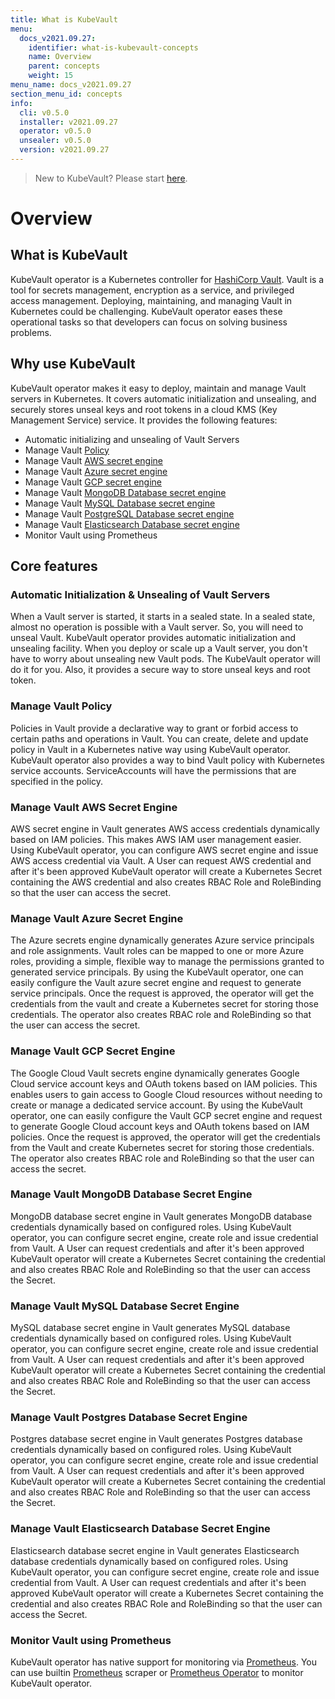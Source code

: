 ```yaml
---
title: What is KubeVault
menu:
  docs_v2021.09.27:
    identifier: what-is-kubevault-concepts
    name: Overview
    parent: concepts
    weight: 15
menu_name: docs_v2021.09.27
section_menu_id: concepts
info:
  cli: v0.5.0
  installer: v2021.09.27
  operator: v0.5.0
  unsealer: v0.5.0
  version: v2021.09.27
---
```


> New to KubeVault? Please start [here](/docs/v2021.09.27/concepts/README).

# Overview

## What is KubeVault

KubeVault operator is a Kubernetes controller for [HashiCorp Vault](https://www.vaultproject.io/). Vault is a tool for secrets management, encryption as a service, and privileged access management. Deploying, maintaining, and managing Vault in Kubernetes could be challenging. KubeVault operator eases these operational tasks so that developers can focus on solving business problems.

## Why use KubeVault

KubeVault operator makes it easy to deploy, maintain and manage Vault servers in Kubernetes. It covers automatic initialization and unsealing, and securely stores unseal keys and root tokens in a cloud KMS (Key Management Service) service. It provides the following features:

- Automatic initializing and unsealing of Vault Servers
- Manage Vault [Policy](https://www.vaultproject.io/docs/concepts/policies.html)
- Manage Vault [AWS secret engine](https://www.vaultproject.io/docs/secrets/aws/index.html#aws-secrets-engine)
- Manage Vault [Azure secret engine](https://www.vaultproject.io/docs/secrets/azure/index.html)
- Manage Vault [GCP secret engine](https://www.vaultproject.io/docs/secrets/gcp/index.html)
- Manage Vault [MongoDB Database secret engine](https://www.vaultproject.io/api/secret/databases/mongodb.html)
- Manage Vault [MySQL Database secret engine](https://www.vaultproject.io/api/secret/databases/mysql-maria.html)
- Manage Vault [PostgreSQL Database secret engine](https://www.vaultproject.io/api/secret/databases/postgresql.html)
- Manage Vault [Elasticsearch Database secret engine](https://www.vaultproject.io/api/secret/databases/elasticdb)
- Monitor Vault using Prometheus

## Core features

### Automatic Initialization & Unsealing of Vault Servers

When a Vault server is started, it starts in a sealed state. In a sealed state, almost no operation is possible with a Vault server. So, you will need to unseal Vault. KubeVault operator provides automatic initialization and unsealing facility. When you deploy or scale up a Vault server, you don't have to worry about unsealing new Vault pods. The KubeVault operator will do it for you. Also, it provides a secure way to store unseal keys and root token.

### Manage Vault Policy

Policies in Vault provide a declarative way to grant or forbid access to certain paths and operations in Vault. You can create, delete and update policy in Vault in a Kubernetes native way using KubeVault operator. KubeVault operator also provides a way to bind Vault policy with Kubernetes service accounts. ServiceAccounts will have the permissions that are specified in the policy.

### Manage Vault AWS Secret Engine

AWS secret engine in Vault generates AWS access credentials dynamically based on IAM policies. This makes AWS IAM user management easier. Using KubeVault operator, you can configure AWS secret engine and issue AWS access credential via Vault. A User can request AWS credential and after it's been approved KubeVault operator will create a Kubernetes Secret containing the AWS credential and also creates RBAC Role and RoleBinding so that the user can access the secret.

### Manage Vault Azure Secret Engine

The Azure secrets engine dynamically generates Azure service principals and role assignments. Vault roles can be mapped to one or more Azure roles, providing a simple, flexible way to manage the permissions granted to generated service principals. By using the KubeVault operator, one can easily configure the Vault azure secret engine and request to generate service principals. Once the request is approved, the operator will get the credentials from the vault and create a Kubernetes secret for storing those credentials. The operator also creates RBAC role and RoleBinding so that the user can access the secret.

### Manage Vault GCP Secret Engine

The Google Cloud Vault secrets engine dynamically generates Google Cloud service account keys and OAuth tokens based on IAM policies. This enables users to gain access to Google Cloud resources without needing to create or manage a dedicated service account. By using the KubeVault operator, one can easily configure the Vault GCP secret engine and request to generate Google Cloud account keys and OAuth tokens based on IAM policies. Once the request is approved, the operator will get the credentials from the Vault and create Kubernetes secret for storing those credentials. The operator also creates RBAC role and RoleBinding so that the user can access the secret.

### Manage Vault MongoDB Database Secret Engine

MongoDB database secret engine in Vault generates MongoDB database credentials dynamically based on configured roles. Using KubeVault operator, you can configure secret engine, create role and issue credential from Vault. A User can request credentials and after it's been approved KubeVault operator will create a Kubernetes Secret containing the credential and also creates RBAC Role and RoleBinding so that the user can access the Secret.

### Manage Vault MySQL Database Secret Engine

MySQL database secret engine in Vault generates MySQL database credentials dynamically based on configured roles. Using KubeVault operator, you can configure secret engine, create role and issue credential from Vault. A User can request credentials and after it's been approved KubeVault operator will create a Kubernetes Secret containing the credential and also creates RBAC Role and RoleBinding so that the user can access the Secret.

### Manage Vault Postgres Database Secret Engine

Postgres database secret engine in Vault generates Postgres database credentials dynamically based on configured roles. Using KubeVault operator, you can configure secret engine, create role and issue credential from Vault. A User can request credentials and after it's been approved KubeVault operator will create a Kubernetes Secret containing the credential and also creates RBAC Role and RoleBinding so that the user can access the Secret.

### Manage Vault Elasticsearch Database Secret Engine

Elasticsearch database secret engine in Vault generates Elasticsearch database credentials dynamically based on configured roles. Using KubeVault operator, you can configure secret engine, create role and issue credential from Vault. A User can request credentials and after it's been approved KubeVault operator will create a Kubernetes Secret containing the credential and also creates RBAC Role and RoleBinding so that the user can access the Secret.

### Monitor Vault using Prometheus

KubeVault operator has native support for monitoring via [Prometheus](https://prometheus.io/). You can use builtin [Prometheus](https://github.com/prometheus/prometheus) scraper or [Prometheus Operator](https://github.com/coreos/prometheus-operator) to monitor KubeVault operator.
